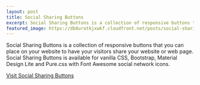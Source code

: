 ```yaml
---
layout: post
title: Social Sharing Buttons
excerpt: Social Sharing Buttons is a collection of responsive buttons that you can place on your website to have your visitors share your website or web page. Social Sharing Buttons is available for vanilla CSS, Bootstrap, Material Design Lite and Pure.css with Font Awesome social network icons.
featured_image: https://db8urotkjxwkf.cloudfront.net/posts/social-sharing-buttons.png
---
```


Social Sharing Buttons is a collection of responsive buttons that you can place on your website to have your visitors share your website or web page. Social Sharing Buttons is available
for vanilla CSS, Bootstrap, Material Design Lite and Pure.css with Font Awesome social network icons.

<a href="https://ssbtns.himpfen.io/" target="_blank" class="btn btn-primary">Visit Social Sharing Buttons</a>